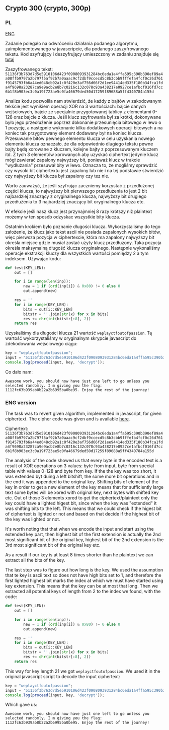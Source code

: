 ﻿## Crypto 300 (crypto, 300p)

### PL

[ENG](#eng-version)

Zadanie polegało na odwróceniu działania podanego algorytmu, zaimplementowanego w javascripcie, dla podanego zaszyfrowanego tekstu. Kod szyfrujący i deszyfrujący umieszczony w zadaniu znajduje się [tutaj](./crypto300.js)

Zaszyfrowanego tekst: `51136f3b763d7d5e5910106d423f0908093931284bc6eda1a4ffa595c390b390ef89a4a08ffb9797a2b797f5af92b7a0aaac9cf2dbf9ccecd5c8b3cbb9fffefa4fcf0c26d761f9145793fb6a44ed048cb92a1c0f420e3af756d66f2d1ee94414ed335f180b34fca1fda4f9698a23287ca9e9acb2e8b7c0216c132c078c93a438217e0927ce1afbcf016fd7cc6b1f8b903ec3c0a19f723ae5c0fa46679ded50d17259f89688a5ff4340784a155d`

Analiza kodu pozwoliła nam stwierdzić, że każdy z bajtów w zakodowanym tekście jest wynikiem operacji XOR na 3 wartościach: bajcie danych wejściowych, bajcie ze specjalnie przygotowanej tablicy z elementami 0-128 oraz bajcie z klucza. 
Jeśli klucz szyfrowania był za krótki, dokonywane było jego przedłużenie poprzez dokonanie przesunięcia bitowego w lewo o 1 pozycję, a następnie wykonanie kilku dodatkowych operacji bitowych a na koniec tak przygotowany element dodawany był na koniec klucza.
Przesuwanie bitów pewnego elementu klucza w celu uzyskania nowego elementu klucza oznaczało, że dla odpowiednio dlugiego tekstu pewne bajty będą xorowane z kluczem, kolejne bajty z poprzesuwanym kluczem itd.
Z tych 3 elementów xorowanych aby uzyskać ciphertext jedynie klucz mógł zawierać zapalony najwyższy bit, ponieważ klucz w trakcie "wydłużania" przesuwał bity w lewo.
Oznacza to, że mogliśmy sprawdzić czy wysoki bit ciphertextu jest zapalony lub nie i na tej podstawie stwierdzić czy najwyższy bit klucza był zapalony czy tez nie.

Warto zauważyć, że jeśli szyfrując zaczniemy korzystać z przedłużonej części klucza, to najwyższy bit pierwszego przedłużenia to jest 2 bit najbardziej znaczący z oryginalnego klucza, najwyższy bit drugiego przedłużenia to 3 najbardziej znaczący bit oryginalnego klucza etc.

W efekcie jeśli nasz klucz jest przynajmniej 8 razy krótszy niż plaintext możemy w ten sposób odzyskac wszystkie bity klucza.

Ostatnim krokiem było poznanie długości klucza. Wykorzystaliśmy do tego założenie, że klucz jako tekst ascii nie posiada zapalonych wysokich bitów, więc pierwsza pozycja w ciphertexcie, która ma zapalony najwyższy bit określa miejsce gdzie musiał zostać użyty klucz przedłużony. Taka pozycja określa maksymalną długość klucza oryginalnego. Następnie wykonaliśmy operacje ekstrakcji kluczy dla wszystkich wartości pomiędzy 2 a tym indeksem. Używając kodu:

```python
def test(KEY_LEN):
    out = []

    for i in range(len(inp)):
        new = 1 if (ord(inp[i]) & 0x80) != 0 else 0
        out.append(new)

    res = ''
    for i in range(KEY_LEN):
        bits = out[i::KEY_LEN]
        bitstr = ''.join(str(x) for x in bits)
        res += chr(int(bitstr[:8], 2))
    return res
```

Uzyskaliśmy dla długości klucza 21 wartość `weplayctfoutofpassion`. Tą wartość wykorzystaliśmy w oryginalnym skrypcie javascript do zdekodowania wejściowego ciągu:

```javascript
key = "weplayctfoutofpassion";
input = '51136f3b763d7d5e5910106d423f0908093931284bc6eda1a4ffa595c390b390ef89a4a08ffb9797a2b797f5af92b7a0aaac9cf2dbf9ccecd5c8b3cbb9fffefa4fcf0c26d761f9145793fb6a44ed048cb92a1c0f420e3af756d66f2d1ee94414ed335f180b34fca1fda4f9698a23287ca9e9acb2e8b7c0216c132c078c93a438217e0927ce1afbcf016fd7cc6b1f8b903ec3c0a19f723ae5c0fa46679ded50d17259f89688a5ff4340784a155d'
console.log(proceed(input, key, 'decrypt'));
```

Co dało nam:

`Awesome work, you should now have just one left to go unless you selected randomly. I m giving you the flag: 1112fc63b939ab8b22a2b6995ba0be95. Enjoy the rest of the journey!`

### ENG version

The task was to revert given algorithm, implemented in javascript, for given ciphertext. The cipher code was given and is available [here](./crypto300.js).

Ciphertext: `51136f3b763d7d5e5910106d423f0908093931284bc6eda1a4ffa595c390b390ef89a4a08ffb9797a2b797f5af92b7a0aaac9cf2dbf9ccecd5c8b3cbb9fffefa4fcf0c26d761f9145793fb6a44ed048cb92a1c0f420e3af756d66f2d1ee94414ed335f180b34fca1fda4f9698a23287ca9e9acb2e8b7c0216c132c078c93a438217e0927ce1afbcf016fd7cc6b1f8b903ec3c0a19f723ae5c0fa46679ded50d17259f89688a5ff4340784a155d`

The analysis of the code showed us that every byte in the encoded text is a result of XOR operations on 3 values: byte from input, byte from special table with values 0-128 and byte from key.
If the the key was too short, it was extended byt duing a left bitshift, the some more bit operations and in the end it was appended to the original key.
Shifting bits of element of the key in order to get a new element of the key means that for sufficiently large text some bytes will be xored with original key, next bytes with shifted key etc.
Out of those 3 elements xored to get the ciphertext/plaintext only the key could have a lighted higest bit, since when the key was "extended" it was shifting bits to the left. This means that we could check if the higest bit of ciphertext is lighted or not and based on that decide if the highest bit of the key was lighted or not.

It's worth noting that that when we encode the input and start using the extended key part, then highest bit of the first extension is actually the 2nd most significant bit of the original key, highest bit of the 2nd extension is the 3rd most significant bit of the original key etc.

As a result if our key is at least 8 times shorter than he plaintext we can extract all the bits of the key.

The last step was to figure out how long is the key. We used the assumption that te key is ascii text so does not have high bits set to 1, and therefore the first lighted highest bit marks the index at which we must have started using key extension. This means that the key can be at most that long. Then we extracted all potential keys of length from 2 to the index we found, with the code:

```python
def test(KEY_LEN):
    out = []

    for i in range(len(inp)):
        new = 1 if (ord(inp[i]) & 0x80) != 0 else 0
        out.append(new)

    res = ''
    for i in range(KEY_LEN):
        bits = out[i::KEY_LEN]
        bitstr = ''.join(str(x) for x in bits)
        res += chr(int(bitstr[:8], 2))
    return res
```

This way for key length 21 we got `weplayctfoutofpassion`. We used it in the original javascript script to decode the input ciphertext:

```javascript
key = "weplayctfoutofpassion";
input = '51136f3b763d7d5e5910106d423f0908093931284bc6eda1a4ffa595c390b390ef89a4a08ffb9797a2b797f5af92b7a0aaac9cf2dbf9ccecd5c8b3cbb9fffefa4fcf0c26d761f9145793fb6a44ed048cb92a1c0f420e3af756d66f2d1ee94414ed335f180b34fca1fda4f9698a23287ca9e9acb2e8b7c0216c132c078c93a438217e0927ce1afbcf016fd7cc6b1f8b903ec3c0a19f723ae5c0fa46679ded50d17259f89688a5ff4340784a155d'
console.log(proceed(input, key, 'decrypt'));
```

Which gave us:

`Awesome work, you should now have just one left to go unless you selected randomly. I m giving you the flag: 1112fc63b939ab8b22a2b6995ba0be95. Enjoy the rest of the journey!`